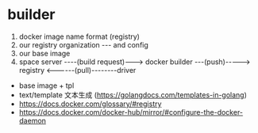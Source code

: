 # builder

1. docker image name format (registry)
2. our registry organization --- and config
3. our base image
4. space server ----(build request)---> docker builder ---(push)-----> registry <------(pull)--------driver

 - base image + tpl
 - text/template 文本生成 (https://golangdocs.com/templates-in-golang)
 - https://docs.docker.com/glossary/#registry
 - https://docs.docker.com/docker-hub/mirror/#configure-the-docker-daemon
